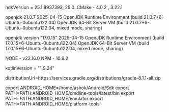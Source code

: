 ndkVersion = 25.1.8937393, 29.0.
CMake - 4.0.2 , 3.22.1

openjdk 21.0.7 2025-04-15
OpenJDK Runtime Environment (build 21.0.7+6-Ubuntu-0ubuntu122.04)
OpenJDK 64-Bit Server VM (build 21.0.7+6-Ubuntu-0ubuntu122.04, mixed mode, sharing)

openjdk version "17.0.15" 2025-04-15
OpenJDK Runtime Environment (build 17.0.15+6-Ubuntu-0ubuntu122.04)
OpenJDK 64-Bit Server VM (build 17.0.15+6-Ubuntu-0ubuntu122.04, mixed mode, sharing)

NODE - v22.16.0
NPM - 10.9.2

kotlinVersion = "1.9.24"

distributionUrl=https\://services.gradle.org/distributions/gradle-8.1.1-all.zip

export ANDROID_HOME=/home/ashok/Android/Sdk
export PATH=$PATH:$ANDROID_HOME/cmdline-tools/latest/bin
export PATH=$PATH:$ANDROID_HOME/emulator
export PATH=$PATH:$ANDROID_HOME/platform-tools
